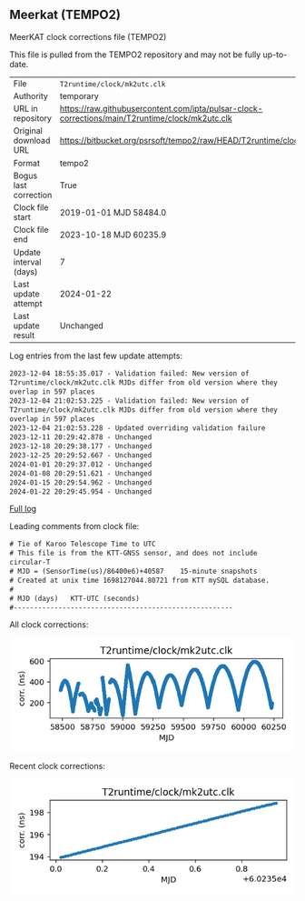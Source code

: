 
## Meerkat (TEMPO2)

MeerKAT clock corrections file (TEMPO2)

This file is pulled from the TEMPO2 repository and may not be fully
up-to-date.

|     |     |
|:--- |:--- |
| File | `T2runtime/clock/mk2utc.clk` |
| Authority | temporary |
| URL in repository | <https://raw.githubusercontent.com/ipta/pulsar-clock-corrections/main/T2runtime/clock/mk2utc.clk> |
| Original download URL | <https://bitbucket.org/psrsoft/tempo2/raw/HEAD/T2runtime/clock/mk2utc.clk> |
| Format | tempo2 |
| Bogus last correction | True |
| Clock file start | 2019-01-01 MJD 58484.0 |
| Clock file end | 2023-10-18 MJD 60235.9 |
| Update interval (days) | 7 |
| Last update attempt | 2024-01-22 |
| Last update result | Unchanged |

Log entries from the last few update attempts:
```
2023-12-04 18:55:35.017 - Validation failed: New version of T2runtime/clock/mk2utc.clk MJDs differ from old version where they overlap in 597 places
2023-12-04 21:02:53.225 - Validation failed: New version of T2runtime/clock/mk2utc.clk MJDs differ from old version where they overlap in 597 places
2023-12-04 21:02:53.228 - Updated overriding validation failure
2023-12-11 20:29:42.878 - Unchanged
2023-12-18 20:29:38.177 - Unchanged
2023-12-25 20:29:52.667 - Unchanged
2024-01-01 20:29:37.012 - Unchanged
2024-01-08 20:29:51.621 - Unchanged
2024-01-15 20:29:54.962 - Unchanged
2024-01-22 20:29:45.954 - Unchanged
```
[Full log](https://raw.githubusercontent.com/ipta/pulsar-clock-corrections/main/log/T2runtime/clock/mk2utc.clk.log)

Leading comments from clock file:

    # Tie of Karoo Telescope Time to UTC
    # This file is from the KTT-GNSS sensor, and does not include circular-T
    # MJD = (SensorTime(us)/86400e6)+40587    15-minute snapshots
    # Created at unix time 1698127044.80721 from KTT mySQL database.
    #
    # MJD (days)   KTT-UTC (seconds)
    #------------------------------------------------------



All clock corrections:

![plot of all clock corrections](mk2utc.clk.png "All corrections")

Recent clock corrections:

![plot of recent clock corrections](mk2utc.clk.short.png "Recent corrections")

